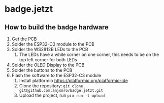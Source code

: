 # badge.jetzt


## How to build the badge hardware

1. Get the PCB
2. Solder the ESP32-C3 module to the PCB
3. Solder the WS2812B LEDs to the PCB
   1. The LEDs have a white corner on one corner, this needs to be on the top left corner for both LEDs
4. Solder the OLED Display to the PCB
5. Solder the buttons to the PCB
6. Flash the software to the ESP32-C3 module
   1. Install platformio https://platformio.org/platformio-ide
   2. Clone the repository: `git clone git@github.com:anjomro/badge.jetzt.git`
   3. Upload the project, run `pio run -t upload`